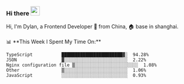 ### Hi there <img src="https://media.giphy.com/media/hvRJCLFzcasrR4ia7z/giphy.gif" width="25px">

<!-- ![visitors](https://visitor-badge.glitch.me/badge?page_id=dislfyer.dislfyer) --!>

Hi, I'm Dylan, a Frontend Developer 🚀 from China, 🏠 base in shanghai.
<br/>
<br/>

📊 **This Week I Spent My Time On:**


<!--START_SECTION:waka-->

```text
TypeScript           ███████████████████████▓░  94.28%
JSON                 ▓░░░░░░░░░░░░░░░░░░░░░░░░  2.22%
Nginx configuration file ▒░░░░░░░░░░░░░░░░░░░░░░░░  1.08%
Other                ▒░░░░░░░░░░░░░░░░░░░░░░░░  1.06%
JavaScript           ░░░░░░░░░░░░░░░░░░░░░░░░░  0.93%
```

<!--END_SECTION:waka-->

<!--
**About Me:**
 -->
